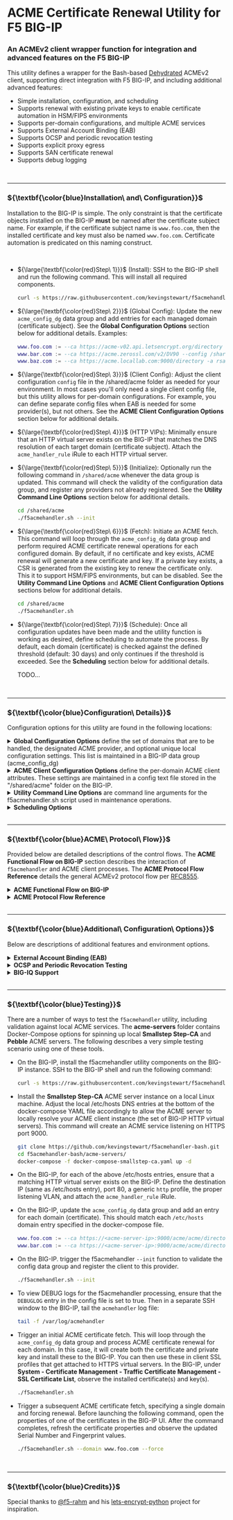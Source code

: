 # ACME Certificate Renewal Utility for F5 BIG-IP

### An ACMEv2 client wrapper function for integration and advanced features on the F5 BIG-IP

This utility defines a wrapper for the Bash-based [Dehydrated](https://github.com/dehydrated-io/dehydrated) ACMEv2 client, supporting direct integration with F5 BIG-IP, and including additional advanced features:

* Simple installation, configuration, and scheduling
* Supports renewal with existing private keys to enable certificate automation in HSM/FIPS environments
* Supports per-domain configurations, and multiple ACME services
* Supports External Account Binding (EAB)
* Supports OCSP and periodic revocation testing
* Supports explicit proxy egress
* Supports SAN certificate renewal
* Supports debug logging

<br />

------------
### ${\textbf{\color{blue}Installation\ and\ Configuration}}$
Installation to the BIG-IP is simple. The only constraint is that the certificate objects installed on the BIG-IP **must** be named after the certificate subject name. For example, if the certificate subject name is ```www.foo.com```, then the installed certificate and key must also be named ```www.foo.com```. Certificate automation is predicated on this naming construct. 

<br />

* ${\large{\textbf{\color{red}Step\ 1}}}$ (Install): SSH to the BIG-IP shell and run the following command. This will install all required components.

    ```bash
    curl -s https://raw.githubusercontent.com/kevingstewart/f5acmehandler-bash/main/install.sh | bash
    ```

* ${\large{\textbf{\color{red}Step\ 2}}}$ (Global Config): Update the new ```acme_config_dg``` data group and add entries for each managed domain (certificate subject). See the **Global 
Configuration Options** section below for additional details. Examples:

    ```lua
    www.foo.com := --ca https://acme-v02.api.letsencrypt.org/directory
    www.bar.com := --ca https://acme.zerossl.com/v2/DV90 --config /shared/acme/config_www_example_com
    www.baz.com := --ca https://acme.locallab.com:9000/directory -a rsa
    ```

* ${\large{\textbf{\color{red}Step\ 3}}}$ (Client Config): Adjust the client configuration ```config``` file in the /shared/acme folder as needed for your environment. In most cases you'll only need a single client config file, but this utility allows for per-domain configurations. For example, you can define separate config files when EAB is needed for some provider(s), but not others. See the **ACME Client Configuration Options** section below for additional details.

* ${\large{\textbf{\color{red}Step\ 4}}}$ (HTTP VIPs): Minimally ensure that an HTTP virtual server exists on the BIG-IP that matches the DNS resolution of each target domain (certificate subject). Attach the ```acme_handler_rule``` iRule to each HTTP virtual server.

* ${\large{\textbf{\color{red}Step\ 5}}}$ (Initialize): Optionally run the following command in ```/shared/acme``` whenever the data group is updated. This command will check the validity of the configuration data group, and register any providers not already registered. See the **Utility Command Line Options** section below for additional details.

    ```bash
    cd /shared/acme
    ./f5acmehandler.sh --init
    ```

* ${\large{\textbf{\color{red}Step\ 6}}}$ (Fetch):  Initiate an ACME fetch. This command will loop through the ```acme_config_dg``` data group and perform required ACME certificate renewal operations for each configured domain. By default, if no certificate and key exists, ACME renewal will generate a new certificate and key. If a private key exists, a CSR is generated from the existing key to renew the certificate only. This it to support HSM/FIPS environments, but can be disabled. See the **Utility Command Line Options** and **ACME Client Configuration Options** sections below for additional details.

    ```bash
    cd /shared/acme
    ./f5acmehandler.sh
    ```

* ${\large{\textbf{\color{red}Step\ 7}}}$ (Schedule):  Once all configuration updates have been made and the utility function is working as desired, define scheduling to automate the process. By default, each domain (certificate) is checked against the defined threshold (default: 30 days) and only continues if the threshold is exceeded. See the **Scheduling** section below for additional details.

    TODO...
<br />

------------
### ${\textbf{\color{blue}Configuration\ Details}}$
Configuration options for this utility are found in the following locations:

<details>
<summary><b>Global Configuration Options</b> define the set of domains that are to be handled, the designated ACME provider, and optional unique local configuration settings. This list is maintained in a BIG-IP data group (acme_config_dg)</summary>

<br />

Global configuration options are specified in the ```acme_config_dg``` data group for each domain (certificate subject). Each entry in the data group must include a **String**: the domain name (ex. www.foo.com), and a **Value** consisting of a number of configuration options:

<br />

| **Value Options** | **Description**                                 | **Examples**                                                                       | **Required**|
|-------------------|-------------------------------------------------|------------------------------------------------------------------------------------|-------------|
| --ca              | Defines the ACME provider URL                   | --ca https://acme-v02.api.letsencrypt.org/directory           (Let's Encrypt)<br />--ca https://acme-staging-v02.api.letsencrypt.org/directory   (LE Staging)<br />--ca https://acme.zerossl.com/v2/DV90                         (ZeroSSL)<br />--ca https://api.buypass.com/acme/directory                   (Buypass)<br />--ca https://api.test4.buypass.no/acme/directory              (Buypass Test)       |     $${\large{\textbf{\color{red}Yes}}}$$     |
| --config          | Defines an alternate config file<br />(default /shared/acme/config)                | --config /shared/acme/config_www_foo_com                                        |     $${\large{\textbf{\color{black}No}}}$$      |
| -a                | Overrides the required leaf certificate<br />algorithm specified in the config file.<br />Options:<br /><br />- rsa<br />- prime256v1<br />- secp384r1         | -a rsa<br />-a prime256v1<br />-a secp384r1                                                                             |     $${\large{\textbf{\color{black}No}}}$$      |   

<br />

Examples:

```lua
www.foo.com := --ca https://acme-v02.api.letsencrypt.org/directory
www.bar.com := --ca https://acme.zerossl.com/v2/DV90 --config /shared/acme/config_www_example_com
www.baz.com := --ca https://acme.locallab.com:9000/directory -a rsa
```

</details>

<details>
<summary><b>ACME Client Configuration Options</b> define the per-domain ACME client attributes. These settings are maintained in a config text file stored in the "/shared/acme" folder on the BIG-IP.</summary>

<br />

Within the ```/shared/acme/config``` file are a number of additional client attributes. This utility allows for per-domain configurations, for example, when EAB is needed for some providers, but not others. Adjust the following atttributes as required for your Acme provider(s).

| **Config Options**    | **Description**                                                                                                                                 |
|-----------------------|-------------------------------------------------------------------------------------------------------------------------------------------------|
| CURL_OPTS             | Defines specific attributes used in the underlying Curl functions. This could minimally<br />include:<br /><br />--http1.1          = use HTTP/1.1<br />-k                 = ignore certificate errors<br />-x \<proxy-url\>     = use an explicit proxy                                                         |
| KEY_ALGO              | Defines the required leaf certificate algorithm (rsa, prime256v1, or secp384r1)                                                                 |
| KEYSIZE               | Defines the required leaf certificate key size (default: 4096)                                                                                  |
| CONTACT_EMAIL         | Defines the registration account name and must be unique per provider requirements                                                              |
| OCSP_MUST_STAPLE      | Option to add CSR-flag indicating OCSP stapling to be mandatory (default: no)                                                                   |
| THRESHOLD             | Threshold in days when a certificate must be renewed (default: 30 days)                                                                         |
| ALWAYS_GENERATE_KEY   | Set to true to always generate a private key. Otherwise a CSR is created from an existing key to support HSM/FIPS environments (default: false) |
| ERRORLOG              | Set to true to generate error logging (default: true)                                                                                           |
| DEBUGLOG              | Set to true to generate debug logging (default: false)                                                                                          |
| RENEW_DAYS            | Minimum days before expiration to automatically renew certificate (default: 30)                                                                 |
| OCSP_FETCH            | Fetch OCSP responses (default: no)                                                                                                              |
| OCSP_DAYS             | OCSP refresh interval (default: 5 days)                                                                                                         |
| EAB_KID/EAB_HMAC_KEY  | Extended Account Binding (EAB) support                                                                                                          |
| FULLCHAIN             | Set to true to install the complete certificate chain, or false to only install the leaf certificate (default: true)                            |
| ZEROCYLE              | Set to preferred number of zeroization cycles for shredding created private keys (default: 3 cycles)                                            |
| CREATEPROFILE         | Set to true to generate new client SSL profiles with new certs/keys (default: false)                                                            |
</details>

<details>
<summary><b>Utility Command Line Options</b> are command line arguments for the f5acmehandler.sh script used in maintenance operations.</summary>

<br />

The ```f5acmehandler.sh``` utility script also supports a set of commandline options for general maintenance usage. When no command options are specified, the utility loops through the ```acme_config_dg``` data group and performs required ACME certificate renewal operations for each configured domain.

| **Command Option** | **Description**                                                                                  |
|--------------------|--------------------------------------------------------------------------------------------------|
| --force            | Overrides the default certificate renewal threshhold check (default 30 days)                     |
| --domain [domain]  | Performs ACME renewal functions for a single specified domain. Can be combined with --force<br />Examples:<br />--domain www.foo.com<br />--domain www.bar.com --force      |
| --init             | Performs validation checks. Optionally use this command after modifying the global configuration data group<br />- Checks for certificate association to a client SSL profile<br />- Checks for client SSL profile association to an HTTPS virtual server<br />- Checks for HTTP VIP listening on same HTTPS virtual server IP<br />- Creates HTTP VIP if HTTPS VIP exists<br />- Registers any newly-defined ACME providers |                                                                
| --listaccounts     | Lists the registered ACME provider accounts                                                      |
| --schedule [cron]  | Takes a cron string and installs this utility as a cron-scheduled process                        |
| --uninstall        | Deletes the cron scheduling                                                                      |
| --help             | Shows the help information for above command options                                             |
</details>

<details>
<summary><b>Scheduling Options</b></summary>

<br />

Scheduling is configured by adding the **--scheduling** command line argument, followed by a valid cron string. No validation is performed on the cron string input. Please take care to enter a valid string. A few recommended resources for developing cron strings are here:

* [Crontab Guru](https://crontab.guru/)
* [CronDrive](https://www.crondrive.com/test-cron-expression)

As a quick example:

| **Cron String** | **Description**                                                                                          |
|-----------------|----------------------------------------------------------------------------------------------------------|
| 00 04 1 * *     | Sets a **monthly** schedule to initiate an update on the **1st** day of each month at **04:00**          |
| 00 04 * * 1     | Sets a **weekly** schedule to initiate an update on **Monday** of every week at **04:00**                |
| 00 04 * * *     | Sets a **daily** schedule to initiate an update every day at **04:00**                                   |

where:

    1. minutes (0-59)
    2. hour (0-23)
    3. day of the month (1-31)
    4. month (1-12)
    5. day of the week (0-6)

</details>

<br />

------------
### ${\textbf{\color{blue}ACME\ Protocol\ Flow}}$
Provided below are detailed descriptions of the control flows. The **ACME Functional Flow on BIG-IP** section describes the interaction of ```f5acmehandler``` and ACME client processes. The **ACME Protocol Flow Reference** details the general ACMEv2 protocol flow per [RFC8555](https://datatracker.ietf.org/doc/html/rfc8555).

<details>
<summary><b>ACME Functional Flow on BIG-IP</b></summary>

The fundamental functional flow is illustrated here. 

![ACME Functional Flow on BIG-IP](images/control-flow-diagram-f5acmehandler.png)

On ```f5acmehandler.sh``` script initiation, the ```acme_config_dg``` data group is read, and for each domain entry the following logic is applied:

* **Certificate does not exist**: If the domain (certificate) does not exist on the BIG-IP, the ACME client is triggered directly with corresponding configuration settings. During ACME client processing, a separate ```hook``` script is called to perform the following actions:

  - **deploy_challenge**: Take the token filename and token value passed to the client from the ACME server, and insert those as ephemeral entries in an ```acme_handler_dg``` data group. The ACME server will issue an http-01 challenge to a corresponding HTTP virtual server on the BIG-IP. An iRule on the VIP reads from the data group and responds to the ACME challenge with the correct token.

  - **clean_challenge**: Once the ACME server has completed its http-01 challenge, the ephemeral entry is removed from the data group.

  - **deploy_cert**: The ACME server will return a new certificate and private key to the ACME client, which is then installed to the BIG-IP.

<br />

* **Certificate exists**: If the domain (certificate) exists on the BIG-IP, the certificate's expiration date is compared to the defined THRESHOLD value. If the date is less than the THRESHOLD, processing for this domain ends. If the date is greater than or equal to the THRESHOLD, or the ```--force``` commandline argument is used with f5acmehandler.sh:

  - **Always generate key**: If the **ALWAYS_GENERATE_KEY** setting is true, the ACME client is triggered directly and continues as described above as if the certificate does not exist. In this case, however, the resulting certificate and private key *replace* an existing certificate/key pair on the BIG-IP.
 
  - **Generate CSR**: Otherwise, a CSR is generated from the existing private key and then passed to the ACME client. When using the ACME client with a CSR, only the ```deploy_challenge``` and ```clean_challenge``` functions are called. The renewed certificate is passed back to f5acmehandler, which then replaces the existing certificate on the BIG-IP.

<br />

***Note***: Any key material created in the BIG-IP file system is *zeroized* with a minimal of three wipe cycles. This can be changed by adjusting the **ZEROCYCLE** value in the ```f5hook.sh``` script.

<br />


</details>

<details>
<summary><b>ACME Protocol Flow Reference</b></summary>

The ACMEv2 protocol process is expertly described in the following diagram

(source: [https://cms.step.plumbing/uploads/acme_how_it_works_88d170c87a.png](https://cms.step.plumbing/uploads/acme_how_it_works_88d170c87a.png))

![ACME Functional Flow on BIG-IP](images/control-flow-diagram-acmeprotocol.png)

</details>

<br />

------------
### ${\textbf{\color{blue}Additional\ Configuration\ Options}}$
Below are descriptions of additional features and environment options.

<details>
<summary><b>External Account Binding (EAB)</b></summary>

External Account Binding (EAB) "pre-authentication" is defined in the [ACME RFC](https://datatracker.ietf.org/doc/html/rfc8555#section-7.3.4). This is used to associate an ACME account with an existing account in a non-ACME system. The CA operating the ACME server provides a **MAC Key** and **Key Identifier**, which must be included in the ACME client registration process. The client MAC and Key ID are specified within the ```/shared/acme/config``` file. Example:

```bash
# Extended Account Binding (EAB) support
EAB_KID=kid-1
EAB_HMAC_KEY=zWNDZM6eQGHWpSRTPal5eIUYFTu7EajVIoguysqZ9wG44nMEtx3MUAsUDkMTQ12W
```
</details>

<details>
<summary><b>OCSP and Periodic Revocation Testing</b></summary>
TODO
</details>

<details>
<summary><b>BIG-IQ Support</b></summary>
TODO
</details>

<br />

------------
### ${\textbf{\color{blue}Testing}}$
There are a number of ways to test the ```f5acmehandler``` utility, including validation against local ACME services. The **acme-servers** folder contains Docker-Compose options for spinning up local **Smallstep Step-CA** and **Pebble** ACME servers. The following describes a very simple testing scenario using one of these tools.

* On the BIG-IP, install the f5acmehandler utility components on the BIG-IP instance. SSH to the BIG-IP shell and run the following command:

    ```bash
    curl -s https://raw.githubusercontent.com/kevingstewart/f5acmehandler-bash/main/install.sh | bash
    ```
    
* Install the **Smallstep Step-CA** ACME server instance on a local Linux machine. Adjust the local /etc/hosts DNS entries at the bottom of the docker-compose YAML file accordingly to allow the ACME server to locally resolve your ACME client instance (the set of BIG-IP HTTP virtual servers). This command will create an ACME service listening on HTTPS port 9000.

    ```bash
    git clone https://github.com/kevingstewart/f5acmehandler-bash.git
    cd f5acmehandler-bash/acme-servers/
    docker-compose -f docker-compose-smallstep-ca.yaml up -d
    ```

* On the BIG-IP, for each of the above /etc/hosts entries, ensure that a matching HTTP virtual server exists on the BIG-IP. Define the destination IP (same as /etc/hosts entry), port 80, a generic ```http``` profile, the proper listening VLAN, and attach the ```acme_handler_rule``` iRule.

* On the BIG-IP, update the ```acme_config_dg``` data group and add an entry for each domain (certificate). This should match each ```/etc/hosts``` domain entry specified in the docker-compose file.

    ```lua
    www.foo.com := --ca https://<acme-server-ip>:9000/acme/acme/directory
    www.bar.com := --ca https://<acme-server-ip>:9000/acme/acme/directory -a rsa
    ```
  
* On the BIG-IP. trigger the f5acmehandler ```--init``` function to validate the config data group and register the client to this provider.

    ```bash
    ./f5acmehandler.sh --init
    ```
    
* To view DEBUG logs for the f5acmehandler processing, ensure that the ```DEBUGLOG``` entry in the config file is set to true. Then in a separate SSH window to the BIG-IP, tail the ```acmehandler``` log file:

    ```bash
    tail -f /var/log/acmehandler
    ```

* Trigger an initial ACME certificate fetch. This will loop through the ```acme_config_dg``` data group and process ACME certificate renewal for each domain. In this case, it will create both the certificate and private key and install these to the BIG-IP. You can then use these in client SSL profiles that get attached to HTTPS virtual servers. In the BIG-IP, under **System - Certificate Management - Traffic Certificate Management - SSL Certificate List**, observe the installed certificate(s) and key(s).

    ```bash
    ./f5acmehandler.sh
    ```

* Trigger a subsequent ACME certificate fetch, specifying a single domain and forcing renewal. Before launching the following command, open the properties of one of the certificates in the BIG-IP UI. After the command completes, refresh the certificate properties and observe the updated Serial Number and Fingerprint values.

    ```bash
    ./f5acmehandler.sh --domain www.foo.com --force
    ```
 

<br />

------------
### ${\textbf{\color{blue}Credits}}$
Special thanks to [@f5-rahm](https://github.com/f5-rahm) and his [lets-encrypt-python](https://github.com/f5devcentral/lets-encrypt-python) project for inspiration.

<br />
<br />
<br />










